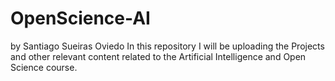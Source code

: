 # OpenScience-AI

by Santiago Sueiras Oviedo
In this repository I will be uploading the Projects and other relevant content related to the Artificial Intelligence and Open Science course.
